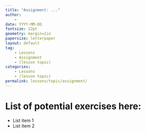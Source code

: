 ```yaml
---
title: "Assignment: ..."
author:
    - 
date: YYYY-MM-DD
fontsize: 12pt
geometry: margin=1in
papersize: letterpaper
layout: default
tag:
    - Lessons
    - Assignment
    - (lesson topic)
categories:
    - Lessons
    - (lesson topic)
permalink: lessons/topic/assignment/
---
```


# List of potential exercises here: #

* List item 1
* List item 2

